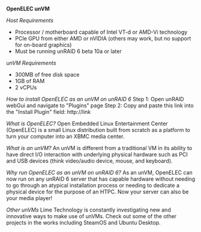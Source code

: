 **OpenELEC unVM**

*Host Requirements*
 - Processor / motherboard capable of Intel VT-d or AMD-Vi technology
 - PCIe GPU from either AMD or nVIDIA (others may work, but no support for on-board graphics)
 - Must be running unRAID 6 beta 10a or later

*unVM Requirements*
 - 300MB of free disk space
 - 1GB of RAM
 - 2 vCPUs

*How to install OpenELEC as an unVM on unRAID 6*
  Step 1:  Open unRAID webGui and navigate to "Plugins" page
  Step 2:  Copy and paste this link into the "Install Plugin" field:
  http://link


*What is OpenELEC?*
Open Embedded Linux Entertainment Center (OpenELEC) is a small Linux distribution built from scratch as a platform to turn your computer into an XBMC media center.

*What is an unVM?*
An unVM is different from a traditional VM in its ability to have direct I/O interaction with underlying physical hardware such as PCI and USB devices (think video/audio device, mouse, and keyboard).

*Why run OpenELEC as an unVM on unRAID 6?*
As an unVM, OpenELEC can now run on any unRAID 6 server that has capable hardware without needing to go through an atypical installation process or needing to dedicate a physical device for the purpose of an HTPC.  Now your server can also be your media player!

*Other unVMs*
Lime Technology is constantly investigating new and innovative ways to make use of unVMs.  Check out some of the other projects in the works including SteamOS and Ubuntu Desktop.